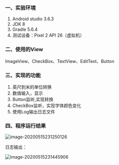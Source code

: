 ### 一、实验环境

1. Android studio 3.6.3
2. JDK 8
3. Gradle 5.6.4
4. 测试设备：Pixel 2 API 26（虚拟机）

### 二、使用的View

ImageView、CheckBox、TextView、EditText、Button

### 三、实现的功能

1. 英尺到米的单位转换
2. 数值输入，显示
3. Button监听,实现转换
4. CheckBox监听，实现字体颜色变化
5. 使用Log输出日志文件

### 四、程序运行结果

![image-20200515231250126](C:\Users\奇乐\AppData\Roaming\Typora\typora-user-images\image-20200515231250126.png)

日志输出：

![image-20200515231445906](C:\Users\奇乐\AppData\Roaming\Typora\typora-user-images\image-20200515231445906.png)